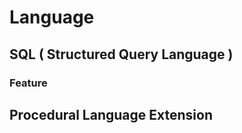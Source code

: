 # Language

## SQL ( Structured Query Language )

### Feature



## Procedural Language Extension

> 




<!-- |RDBMS|Extension|Note|
|-----|---------|----|
|Oracle|PL/SQL||
|MSSQL|T-SQL||
|MySQL|Stored Procedure, Stored Function|| -->